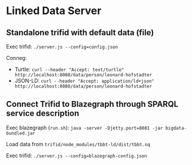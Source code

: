 # Linked Data Server

## Standalone trifid with default data (file)

Exec trifid: `./server.js --config=config.json`

Conneg:

* Turtle: `curl --header "Accept: text/turtle" http://localhost:8080/data/person/leonard-hofstadter`
* JSON-LD: `curl --header "Accept: application/ld+json" http://localhost:8080/data/person/leonard-hofstadter`

## Connect Trifid to Blazegraph through SPARQL service description

Exec blazegraph (`run.sh`): `java -server -Djetty.port=8081 -jar bigdata-bundled.jar`

Load data from `trifid/node_modules/tbbt-ld/dist/tbbt.nq`

Exec trifid: `./server.js --config=blazegraph-config.json`
